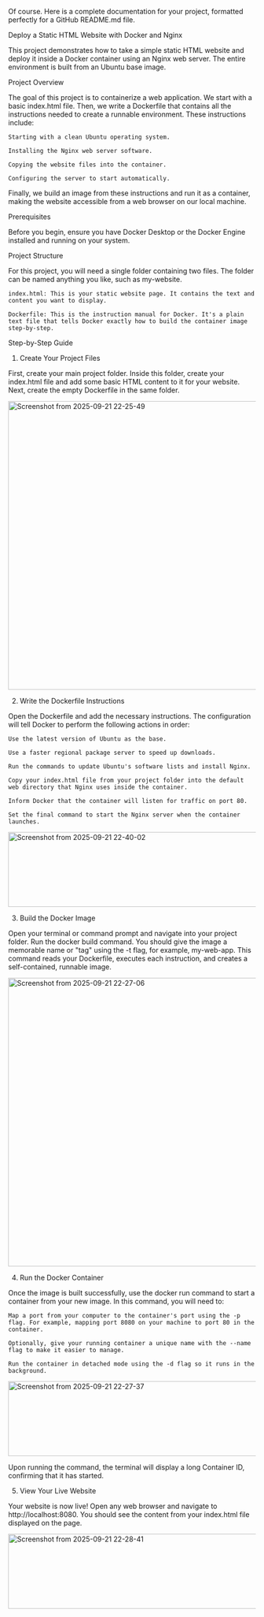 Of course. Here is a complete documentation for your project, formatted perfectly for a GitHub README.md file.

Deploy a Static HTML Website with Docker and Nginx

This project demonstrates how to take a simple static HTML website and deploy it inside a Docker container using an Nginx web server. The entire environment is built from an Ubuntu base image.

Project Overview

The goal of this project is to containerize a web application. We start with a basic index.html file. Then, we write a Dockerfile that contains all the instructions needed to create a runnable environment. These instructions include:

    Starting with a clean Ubuntu operating system.

    Installing the Nginx web server software.

    Copying the website files into the container.

    Configuring the server to start automatically.

Finally, we build an image from these instructions and run it as a container, making the website accessible from a web browser on our local machine.

Prerequisites

Before you begin, ensure you have Docker Desktop or the Docker Engine installed and running on your system.

Project Structure

For this project, you will need a single folder containing two files. The folder can be named anything you like, such as my-website.

    index.html: This is your static website page. It contains the text and content you want to display.

    Dockerfile: This is the instruction manual for Docker. It's a plain text file that tells Docker exactly how to build the container image step-by-step.

Step-by-Step Guide

1. Create Your Project Files

First, create your main project folder. Inside this folder, create your index.html file and add some basic HTML content to it for your website. Next, create the empty Dockerfile in the same folder.

<img width="1850" height="586" alt="Screenshot from 2025-09-21 22-25-49" src="https://github.com/user-attachments/assets/b34a4211-2feb-46c7-b9d1-df048564b988" />


2. Write the Dockerfile Instructions

Open the Dockerfile and add the necessary instructions. The configuration will tell Docker to perform the following actions in order:

    Use the latest version of Ubuntu as the base.

    Use a faster regional package server to speed up downloads.

    Run the commands to update Ubuntu's software lists and install Nginx.

    Copy your index.html file from your project folder into the default web directory that Nginx uses inside the container.

    Inform Docker that the container will listen for traffic on port 80.

    Set the final command to start the Nginx server when the container launches.

<img width="1092" height="152" alt="Screenshot from 2025-09-21 22-40-02" src="https://github.com/user-attachments/assets/2b82bf70-d9d2-4b61-97cd-4622f663ed1e" />

3. Build the Docker Image

Open your terminal or command prompt and navigate into your project folder. Run the docker build command. You should give the image a memorable name or "tag" using the -t flag, for example, my-web-app. This command reads your Dockerfile, executes each instruction, and creates a self-contained, runnable image.

<img width="1850" height="586" alt="Screenshot from 2025-09-21 22-27-06" src="https://github.com/user-attachments/assets/ade050da-6e27-4927-a067-473afede35f6" />


4. Run the Docker Container

Once the image is built successfully, use the docker run command to start a container from your new image. In this command, you will need to:

    Map a port from your computer to the container's port using the -p flag. For example, mapping port 8080 on your machine to port 80 in the container.

    Optionally, give your running container a unique name with the --name flag to make it easier to manage.

    Run the container in detached mode using the -d flag so it runs in the background.

<img width="1092" height="152" alt="Screenshot from 2025-09-21 22-27-37" src="https://github.com/user-attachments/assets/3d2262a8-9efa-416f-baf7-f50da6a8c2e5" />


Upon running the command, the terminal will display a long Container ID, confirming that it has started.

5. View Your Live Website

Your website is now live! Open any web browser and navigate to http://localhost:8080. You should see the content from your index.html file displayed on the page.

<img width="1092" height="152" alt="Screenshot from 2025-09-21 22-28-41" src="https://github.com/user-attachments/assets/fd71d00c-b2cd-4a1c-864a-6464a460ca8d" />

